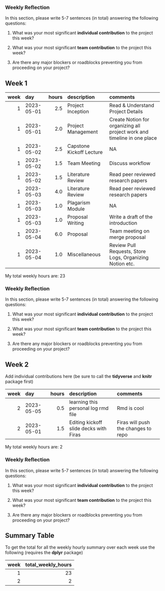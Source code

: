 <!-- 
The following is a recommended way of keeping track of your weekly hours using this RMarkdown file.
Note that it will do all the calculations for you, you just need to enter in hours worked and a description of the task in the correct spot.
-->
<!--

## Instructions

1. For each week, first set the `current.week` to the week number (in most cases, you can increment the `current.week` by 1).\

2. Add row entries to your table indicating the date of the task, the number of hours spent on the task, a description of the task, as well any comments (or reminders to yourself) or requests for follow-up.

3. Knit the file to a markdown file.

4. Before Friday at 5 PM, please submit a Pull Request to merge in your weekly log. All your team mates will review your log, provide comments and suggestions, and then approve (or request changes). Once all the changes have been resolved, you can merge in your pull request (by Monday at 10 AM).

5. Don't forget to review the Pull Requests by your team mates!

6. Discuss any discrepancies or team dynamics issues with your assigned TA during the weekly meetings.

**Remember that your `markdown` file is what will be reviewed by your teammates, the TAs, and the instructors, so just make sure it renders correctly!**

## Week 0 (Sample Week)
-->
<!-- My total weekly hours are:  -->

### Weekly Reflection

In this section, please write 5-7 sentences (in total) answering the
following questions:

1.  What was your most significant **individual contribution** to the
    project this week?

2.  What was your most significant **team contribution** to the project
    this week?

3.  Are there any major blockers or roadblocks preventing you from
    proceeding on your project?

## Week 1

<!-- Add individual contributions here (be sure to call the **tidyverse** and **knitr** package first) -->

| week | day        | hours | description              | comments                                                                |
|---:|:-------|----:|:--------------|:----------------------------------------|
|    1 | 2023-05-01 |   2.5 | Project Inception        | Read & Understand Project Details                                       |
|    1 | 2023-05-01 |   2.0 | Project Management       | Create Notion for organizing all project work and timeline in one place |
|    1 | 2023-05-02 |   2.5 | Capstone Kickoff Lecture | NA                                                                      |
|    1 | 2023-05-02 |   1.5 | Team Meeting             | Discuss workflow                                                        |
|    1 | 2023-05-02 |   1.5 | Literature Review        | Read peer reviewed research papers                                      |
|    1 | 2023-05-03 |   4.0 | Literature Review        | Read peer reviewed research papers                                      |
|    1 | 2023-05-03 |   1.0 | Plagarism Module         | NA                                                                      |
|    1 | 2023-05-03 |   1.0 | Proposal Writing         | Write a draft of the introduction                                       |
|    1 | 2023-05-04 |   6.0 | Proposal                 | Team meeting on merge proposal                                          |
|    1 | 2023-05-04 |   1.0 | Miscellaneous            | Review Pull Requests, Store Logs, Organizing Notion etc.                |

My total weekly hours are: 23

### Weekly Reflection

In this section, please write 5-7 sentences (in total) answering the
following questions:

1.  What was your most significant **individual contribution** to the
    project this week?

2.  What was your most significant **team contribution** to the project
    this week?

3.  Are there any major blockers or roadblocks preventing you from
    proceeding on your project?

## Week 2

Add individual contributions here (be sure to call the **tidyverse** and
**knitr** package first)

| week | day        | hours | description                            | comments                            |
|----:|:--------|-----:|:---------------------------|:-------------------------|
|    2 | 2023-05-05 |   0.5 | learning this personal log rmd file    | Rmd is cool                         |
|    2 | 2023-05-01 |   1.5 | Editing kickoff slide decks with Firas | Firas will push the changes to repo |

My total weekly hours are: 2

### Weekly Reflection

In this section, please write 5-7 sentences (in total) answering the
following questions:

1.  What was your most significant **individual contribution** to the
    project this week?

2.  What was your most significant **team contribution** to the project
    this week?

3.  Are there any major blockers or roadblocks preventing you from
    proceeding on your project?

## Summary Table

To get the total for all the weekly hourly summary over each week use
the following (requires the **dplyr** package)

| week | total_weekly_hours |
|-----:|-------------------:|
|    1 |                 23 |
|    2 |                  2 |
